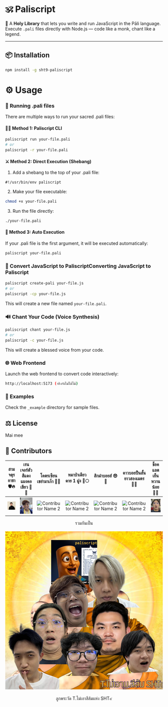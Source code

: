 # 🕉️ Paliscript

🌟 A **Holy Library** that lets you write and run JavaScript in the Pāli language. Execute `.pali` files directly with Node.js — code like a monk, chant like a legend.

---

## 📦 Installation

```bash
npm install -g sht9-paliscript
```

# ⚙️ Usage
### 🚀 Running .pali files
There are multiple ways to run your sacred .pali files:

#### 🧘‍♂️ Method 1: Paliscript CLI

```bash
paliscript run your-file.pali
# or
paliscript -r your-file.pali
```

#### ⚔️ Method 2: Direct Execution (Shebang)

1. Add a shebang to the top of your .pali file:

```
#!/usr/bin/env paliscript
```

2. Make your file executable:

```bash
chmod +x your-file.pali
```

3. Run the file directly:

```bash
./your-file.pali
```

#### 🔮 Method 3: Auto Execution

If your .pali file is the first argument, it will be executed automatically:

```bash
paliscript your-file.pali
```

### 🔁 Convert JavaScript to PaliscriptConverting JavaScript to Paliscript

```bash
paliscript create-pali your-file.js
# or
paliscript -cp your-file.js
```

This will create a new file named `your-file.pali`.

### 🔊 Chant Your Code (Voice Synthesis)

```bash
paliscript chant your-file.js
# or
paliscript -c your-file.js
```

This will create a blessed voice from your code.

### 🌐 Web Frontend

Launch the web frontend to convert code interactively:

```bash
http://localhost:5173 (จริงจังไม่ได้โม้)
```

### 📂 Examples

Check the `_example` directory for sample files.

## ⚖️ License

Mai mee

## 🤝 Contributors

| สามจตุรอาชา 🛡️🔥 | เรนเจอร์ตัวสีแดงแผงคอเขียว 🔴🦁 | โคตรเซียนเขย่ามาเก๊า 🎲🧠 | หมาป่าเดียวดาย 1 ฝูง 🐺🌕 | สิกม๋าบอยส์ 😎👑 | คาวบอยปืนสั้นยาวสองเมตร 🤠🔫| ช็อคแลตเย็นหวานน้อย 🍫🧊 |
| :------------------: | :------------------: | :------------------: | :------------------: | :------------------: | :------------------: | :------------------: |
| <img src="image/1.jpeg" alt="Contributor Name 1" width="100"/> | <img src="image/2.jpg" alt="Contributor Name 2" width="100"/> | <img src="image/3.jpg" alt="Contributor Name 2" width="100"/> | <img src="image/4.jpg" alt="Contributor Name 2" width="100"/> | <img src="image/5.jpg" alt="Contributor Name 2" width="100"/> | <img src="image/6.jpg" alt="Contributor Name 2" width="100"/> | <img src="image/7.jpg" alt="Contributor Name 2" width="100"/> |


<center> รวมกันเป็น </center> </br> 
<center> <img src="image/8.png" alt="Hehe" /> </center> </br> 
<center> ลูกพระวัด T.ไม่เอาสีส้มแห่ง SHT๙ </center> </br> 